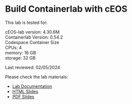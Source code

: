 # Build Containerlab with cEOS

This lab is tested for:  

  cEOS-lab version: 4.30.6M  
  Containerlab Version: 0.54.2  
  Codespace Container Size  
    CPUs: 4  
    memory: 16 GB  
    storage: 32 GB  

Last reviewed: 02/05/2024  

Please check the lab materials:

- [Lab Documentation](https://arista-netdevops-community.github.io/one-click-se-demos/clab-build-containerlab-with-ceos/clab-build-containerlab-with-ceos/)
- [HTML Slides](https://arista-netdevops-community.github.io/one-click-se-demos/slides/clab-build-containerlab-with-ceos.html)
- [PDF Slides](https://arista-netdevops-community.github.io/one-click-se-demos/pdfs/clab-build-containerlab-with-ceos.pdf)
